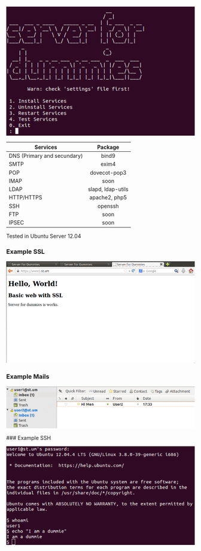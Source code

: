![image](https://raw.githubusercontent.com/Kikobeats/server-for-dummies/master/examples/main.png)


| Services                     | Package                |
| -----------------------------|:----------------------:|
| DNS (Primary and secundary)  | bind9
| SMTP							           | exim4
| POP							             | dovecot-pop3
| IMAP							           | soon
| LDAP							           | slapd, ldap-utils
| HTTP/HTTPS					         | apache2, php5
| SSH							             | openssh
| FTP							             | soon
| IPSEC							           | soon


Tested in Ubuntu Server 12.04

### Example SSL 

![image](https://raw.githubusercontent.com/Kikobeats/server-for-dummies/master/example/https.png)

### Example Mails 

![image](https://raw.githubusercontent.com/Kikobeats/server-for-dummies/master/example/mail.png)

### Example SSH

![image](https://raw.githubusercontent.com/Kikobeats/server-for-dummies/master/example/ssh.png)



